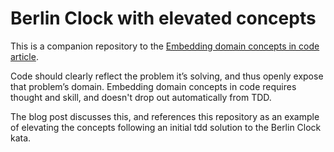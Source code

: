 # Berlin Clock with elevated concepts

This is a companion repository to the [Embedding domain concepts in code article](https://www.freecodecamp.org/news/embedding-domain-concepts-in-code/).

Code should clearly reflect the problem it’s solving, and thus openly expose that problem’s domain. Embedding domain concepts in code requires thought and skill, and doesn't drop out automatically from TDD. 

The blog post discusses this, and references this repository as an example of elevating the concepts following an initial tdd solution to the Berlin Clock kata.
